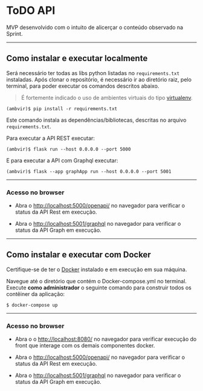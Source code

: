 # ToDO API

MVP desenvolvido com o intuito de alicerçar o conteúdo observado na Sprint.



---
## Como instalar e executar localmente

Será necessário ter todas as libs python listadas no `requirements.txt` instaladas.
Após clonar o repositório, é necessário ir ao diretório raiz, pelo terminal, para poder executar os comandos descritos abaixo.

> É fortemente indicado o uso de ambientes virtuais do tipo [virtualenv](https://virtualenv.pypa.io/en/latest/installation.html).

```
(ambvir)$ pip install -r requirements.txt
```

Este comando instala as dependências/bibliotecas, descritas no arquivo `requirements.txt`.

Para executar a API REST executar:

```
(ambvir)$ flask run --host 0.0.0.0 --port 5000
```

E para executar a API com Graphql executar:

```
(ambvir)$ flask --app graphApp run --host 0.0.0.0 --port 5001
```
---
### Acesso no browser

 - Abra o [http://localhost:5000/openapi/](http://localhost:5000/openapi/) no navegador para verificar o status da API Rest em execução.

 - Abra o [http://localhost:5001/graphql](http://localhost:5001/graphql) no navegador para verificar o status da API Graph em execução.

---
## Como instalar e executar com Docker

Certifique-se de ter o [Docker](https://docs.docker.com/engine/install/) instalado e em execução em sua máquina.

Navegue até o diretório que contém o Docker-compose.yml no terminal.
Execute **como administrador** o seguinte comando para construir todos os contêiner da aplicação:

```
$ docker-compose up 
```
---
### Acesso no browser

 - Abra o o [http://localhost:8080/](http://localhost:8080) no navegador para verificar execução do front que interage com os demais componentes docker.

 - Abra o [http://localhost:5000/openapi/](http://localhost:5000/openapi/) no navegador para verificar o status da API Rest em execução.

 - Abra o [http://localhost:5001/graphql](http://localhost:5001/graphql) no navegador para verificar o status da API Graph em execução.
